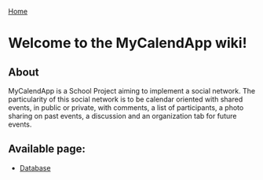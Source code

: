 [Home](https://github.com/MyCalendApp/backend/wiki/Home)

# Welcome to the MyCalendApp wiki!

## About 

MyCalendApp is a School Project aiming to implement a social network. The particularity of this social network is to be calendar oriented with shared events, in public or private, with comments, a list of participants, a photo sharing on past events, a discussion and an organization tab for future events.

## Available page: 
- [Database](./database/database.md)